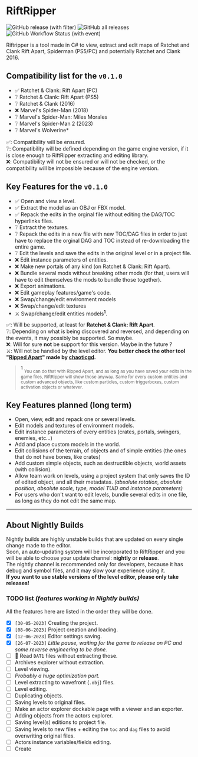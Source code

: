 # RiftRipper
![GitHub release (with filter)](https://img.shields.io/github/v/release/VELD-Dev/riftripper?label=stable)
![GitHub all releases](https://img.shields.io/github/downloads/VELD-Dev/riftripper/total)
![GitHub Workflow Status (with event)](https://img.shields.io/github/actions/workflow/status/VELD-Dev/riftripper/dotnet.yml?label=nightly-builds)  

Riftripper is a tool made in C# to view, extract and edit maps of Ratchet and Clank Rift Apart, Spiderman (PS5/PC) and potentially Ratchet and Clank 2016.

## Compatibility list for the `v0.1.0`
- ✅ Ratchet & Clank: Rift Apart (PC)
- ❔ Ratchet & Clank: Rift Apart (PS5)
- ❔ Ratchet & Clank (2016)
- ❌ Marvel's Spider-Man (2018)
- ❔ Marvel's Spider-Man: Miles Morales
- ❔ Marvel's Spider-Man 2 (2023)
- ❔ Marvel's Wolverine*  
  
✅: Compatibility will be ensured.  
❔: Compatibility will be defined depending on the game engine version, if it is close enough to RiftRipper extracting and editing library.  
❌: Compatibility will not be ensured or will not be checked, or the compatibility will be impossible because of the engine version.  

## Key Features for the `v0.1.0`
- ✅ Open and view a level.
- ✅ Extract the model as an OBJ or FBX model.
- ✅ Repack the edits in the orginal file without editing the DAG/TOC hyperlinks files.
- ❔ Extract the textures.
- ❔ Repack the edits in a new file with new TOC/DAG files in order to just have to replace the orginal DAG and TOC instead of re-downloading the entire game.
- ❔ Edit the levels and save the edits in the original level or in a project file.
- ❌ Edit instance parameters of entities.
- ❌ Make new portals of any kind (on Ratchet & Clank: Rift Apart).
- ❌ Bundle several mods without breaking other mods (for that, users will have to edit themselves the mods to bundle those together).
- ❌ Export animations.
- ❌ Edit gameplay features/game's code.
- ❌ Swap/change/edit environment models
- ❌ Swap/change/edit textures
- ⚔️ Swap/change/edit entities models<sup>**1**</sup>.  
  
✅: Will be supported, at least for **Ratchet & Clank: Rift Apart**.  
❔: Depending on what is being discovered and reversed, and depending on the events, it may possibly be supported. So maybe.  
❌: Will for sure **not** be support for this version. Maybe in the future ?  
⚔️: Will not be handled by the level editor. **You better check the other tool "[Ripped Apart](https://github.com/chaoticgd/ripped_apart)" made by <ins>chaoticgd</ins>.**  
  
> <sup>**1**</sup> <sub>You can do that with Ripped Apart, and as long as you have saved your edits in the game files, RiftRipper will show those anyway. Same for every custom entities and custom advanced objects, like custom particles, custom triggerboxes, custom activation objects or whatever.</sub>  

## Key Features planned (long term)
- Open, view, edit and repack one or several levels.
- Edit models and textures of environment models.
- Edit instance parameters of every entities (crates, portals, swingers, enemies, etc...)
- Add and place custom models in the world.
- Edit collisions of the terrain, of objects and of simple entities (the ones that do not have bones, like crates)
- Add custom simple objects, such as destructible objects, world assets (with collision).
- Allow team work on levels, using a project system that only saves the ID of edited object, and all their metadatas. *(absolute rotation, absolute position, absolute scale, type, model TUID and instance parameters)*
- For users who don't want to edit levels, bundle several edits in one file, as long as they do not edit the same map.

---

## About Nightly Builds
Nightly builds are highly unstable builds that are updated on every single change made to the editor.  
Soon, an auto-updating system will be incorporated to RiftRipper and you will be able to choose your update channel: **nightly** or **release**.  
The nightly channel is recommended only for developers, because it has debug and symbol files, and it may slow your experience using it.  
**If you want to use stable versions of the level editor, please only take releases!**

### TODO list *(features working in Nightly builds)*
All the features here are listed in the order they will be done.
- [x] `[30-05-2023]` Creating the project.
- [x] `[08-06-2023]` Project creation and loading.
- [x] `[12-06-2023]` Editor settings saving.
- [x] `[26-07-2023]` *Little pause, waiting for the game to release on PC and some reverse engineering to be done.*
- [ ] 🚧 Read `DAT1` files without extracting those.
- [ ] Archives explorer without extraction.
- [ ] Level viewing.
- [ ] *Probably a huge optimization part.*
- [ ] Level extracting to wavefront (`.obj`) files.
- [ ] Level editing.
- [ ] Duplicating objects.
- [ ] Saving levels to original files.
- [ ] Make an actor explorer dockable page with a viewer and an exporter.
- [ ] Adding objects from the actors explorer.
- [ ] Saving level(s) editions to project file.
- [ ] Saving levels to new files + editing the `toc` and `dag` files to avoid overwriting original files.
- [ ] Actors instance variables/fields editing.
- [ ] Create
